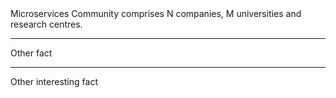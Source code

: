 <style type="text/css" media="screen">
img.thumbnail {
  height:115px;
}
</style>

<div class="container">
<div class="row text-center text-lg-left">
<div class="col-xs-8" id="logo_matrix">
</div>
<div class="col-xs-4" markdown="1">
Microservices Community comprises N companies, M universities and research centres.

---

Other fact

---

Other interesting fact
</div>
</div>
</div>

<script>
$.get( "assets/images/logos/logos.json", function( data ) {
  itemList = "";
  $( data ).each( function( index, item ){
    itemList += "<div class=\"col-lg-3 col-md-4 col-xs-6\"><a href=\"" 
    + item.link 
    + "\" class=\"d-block mb-4 h-100\"><img class=\"thumbnail \" src=\"assets/images/logos/" 
    + item.logo + "\" alt=\"" + item.alt + "\"></a></div>";    
  });
  $( "#logo_matrix" ).append( itemList );
});
</script>